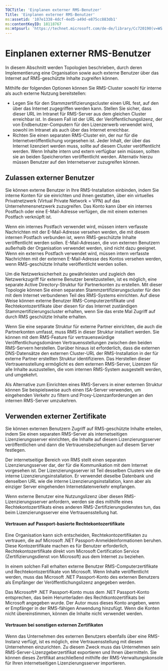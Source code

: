 ```yaml
---
TOCTitle: 'Einplanen externer RMS-Benutzer'
Title: 'Einplanen externer RMS-Benutzer'
ms:assetid: '107e1338-4dcf-4ed5-a49d-e875cc883db1'
ms:contentKeyID: 18118767
ms:mtpsurl: 'https://technet.microsoft.com/de-de/library/Cc720190(v=WS.10)'
---
```


Einplanen externer RMS-Benutzer
===============================

In diesem Abschnitt werden Topologien beschrieben, durch deren Implementierung eine Organisation sowie auch externe Benutzer über das Internet auf RMS-geschützte Inhalte zugreifen können.

Mithilfe der folgenden Optionen können Sie RMS-Cluster sowohl für interne als auch externe Nutzung bereitstellen:

-   Legen Sie für den Stammzertifizierungscluster einen URL fest, auf den über das Internet zugegriffen werden kann. Stellen Sie sicher, dass dieser URL im Intranet für RMS-Server aus dem gleichen Cluster erreichbar ist. In diesem Fall ist der URL der Veröffentlichungslizenz, der von Endbenutzer-Computern für den Lizenzerwerb verwendet wird, sowohl im Intranet als auch über das Internet erreichbar.
-   Richten Sie einen separaten RMS-Cluster ein, der nur für die Internetveröffentlichung vorgesehen ist. Jeder Inhalt, der über das Internet lizenziert werden muss, sollte auf diesem Cluster veröffentlicht werden. Wenn Inhalte intern und extern verfügbar sein müssen, sollten sie an beiden Speicherorten veröffentlicht werden. Alternativ hierzu müssen Benutzer auf den Internetserver zuzugreifen können.

Zulassen externer Benutzer
--------------------------

Sie können externe Benutzer in Ihre RMS-Installation einbinden, indem Sie interne Konten für sie einrichten und ihnen gestatten, über ein virtuelles Privatnetzwerk (Virtual Private Network = VPN) auf das Unternehmensnetzwerk zuzugreifen. Das Konto kann über ein internes Postfach oder eine E-Mail-Adresse verfügen, die mit einem externen Postfach verknüpft ist.

Wenn ein internes Postfach verwendet wird, müssen intern verfasste Nachrichten mit der E-Mail-Adresse versehen werden, die mit diesem internen Postfach verbunden ist, wenn RMS-geschützte Inhalte veröffentlicht werden sollen. E-Mail-Adressen, die von externen Benutzern außerhalb der Organisation verwendet werden, sind nicht dazu geeignet. Wenn ein externes Postfach verwendet wird, müssen intern verfasste Nachrichten mit der externen E-Mail-Adresse des Kontos versehen werden, wenn RMS-geschützte Inhalte veröffentlicht werden sollen.

Um die Netzwerksicherheit zu gewährleisten und zugleich den Netzwerkzugriff für externe Benutzer bereitzustellen, ist es möglich, eine separate Active Directory-Struktur für Partnerkonten zu erstellen. Mit dieser Topologie können Sie einen separaten Stammzertifizierungscluster für den mit dem Internet verbundenen Teil des RMS-Systems einrichten. Auf diese Weise können externe Benutzer RMS-Computerzertifikate und Rechtekontozertifikate über diesen für das Internet zuständigen Stammzertifizierungscluster erhalten, wenn Sie das erste Mal Zugriff auf durch RMS geschützte Inhalte erhalten.

Wenn Sie eine separate Struktur für externe Partner einrichten, die auch die Partnerkonten umfasst, muss RMS in dieser Struktur installiert werden. Sie können mit dem RMS-Feature für vertrauenswürdige Veröffentlichungsdomänen Vertrauensstellungen zwischen den beiden RMS-Servern herstellen. Darüber hinaus ist erforderlich, dass die externen DNS-Datensätze den externen Cluster-URL der RMS-Installation in der für externe Partner erstellten Struktur identifizieren. Das Herstellen dieser Vertrauensstellung ermöglicht es dem externen RMS-Server, Lizenzen für alle Inhalte auszustellen, die vom internen RMS-System ausgestellt werden, und umgekehrt.

Als Alternative zum Einrichten eines RMS-Servers in einer externen Struktur können Sie beispielsweise auch einen ISA-Server verwenden, um eingehenden Verkehr zu filtern und Proxy-Lizenzanforderungen an den internen RMS-Server umzukehren.

Verwenden externer Zertifikate
------------------------------

Sie können externen Benutzern Zugriff auf RMS-geschützte Inhalte erteilen, indem Sie einen separaten RMS-Server als internetseitigen Lizenzierungsserver einrichten, die Inhalte auf diesem Lizenzierungsserver veröffentlichen und dann die Vertrauensbeziehungen auf diesem Server festlegen.

Der internetseitige Bereich von RMS stellt einen separaten Lizenzierungsserver dar, der für die Kommunikation mit dem Internet vorgesehen ist. Der Lizenzierungsserver ist Teil desselben Clusters wie die interne Lizenzierungsinstallation. Er verwendet dieselbe Datenbank und denselben URL wie die interne Lizenzierungsinstallation, kann aber als einziger Server eingehenden Internetdatenverkehr empfangen.

Wenn externe Benutzer eine Nutzungslizenz über diesen RMS-Lizenzierungsserver anfordern, werden sie dies mithilfe eines Rechtekontozertifikats eines anderen RMS-Zertifizierungsdienstes tun, das beim Lizenzierungsserver eine Vertrauensstellung hat.

#### Vertrauen auf Passport-basierte Rechtekontozertifikate

Eine Organisation kann sich entscheiden, Rechtekontozertifikaten zu vertrauen, die auf Microsoft .NET Passport-Anmeldeinformationen beruhen. Diese Kontozertifikate machen es für Benutzer erforderlich, Rechtekontozertifikate direkt vom Microsoft Certification Service (Zertifizierungsdienst von Microsoft) aus dem Internet zu beziehen.

In einem solchen Fall erhalten externe Benutzer RMS-Computerzertifikate und Rechtekontozertifikate von Microsoft. Wenn Inhalte veröffentlicht werden, muss das Microsoft .NET Passport-Konto des externen Benutzers als Empfänger der Veröffentlichungslizenz angegeben werden.

Das Microsoft® .NET Passport-Konto muss dem .NET Passport-Konto entsprechen, das beim Herunterladen des Rechtkontozertifikats bei Microsoft angegeben wurde. Der Autor muss dieses Konto angeben, wenn er Empfänger in der RMS-fähigen Anwendung hinzufügt. Wenn die Konten nicht übereinstimmen, können die Inhalte nicht verwendet werden.

#### Vertrauen bei sonstigen externen Zertifikaten

Wenn das Unternehmen des externen Benutzers ebenfalls über eine RMS-Instanz verfügt, ist es möglich, eine Vertrauensstellung mit diesem Unternehmen einzurichten. Zu diesem Zweck muss das Unternehmen sein RMS-Server-Lizenzgeberzertifikat exportieren und Ihnen übermitteln. Sie können dieses Zertifikat anschließend mithilfe der RMS-Verwaltungskonsole für Ihren internetseitigen Lizenzierungsserver importieren.
